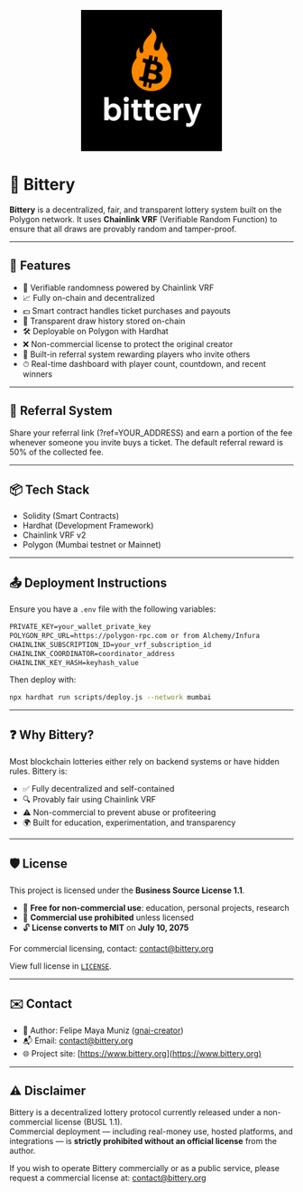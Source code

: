 <p align="center">
  <img src="public/logo.png" alt="Bittery Logo" width="250"/>
</p>

# 🎲 Bittery

**Bittery** is a decentralized, fair, and transparent lottery system built on the Polygon network. It uses **Chainlink VRF** (Verifiable Random Function) to ensure that all draws are provably random and tamper-proof.

---

## 🚀 Features

- 🔐 Verifiable randomness powered by Chainlink VRF
- 📈 Fully on-chain and decentralized
- 💵 Smart contract handles ticket purchases and payouts
- 🧾 Transparent draw history stored on-chain
- 🛠️ Deployable on Polygon with Hardhat
- ❌ Non-commercial license to protect the original creator
- 🤝 Built-in referral system rewarding players who invite others
- ⏱ Real-time dashboard with player count, countdown, and recent winners

---

## 🤝 Referral System

Share your referral link (?ref=YOUR_ADDRESS) and earn a portion of the fee whenever someone you invite buys a ticket. The default referral reward is 50% of the collected fee.

---

## 📦 Tech Stack

- Solidity (Smart Contracts)
- Hardhat (Development Framework)
- Chainlink VRF v2
- Polygon (Mumbai testnet or Mainnet)

---

## 📤 Deployment Instructions

Ensure you have a `.env` file with the following variables:
```env
PRIVATE_KEY=your_wallet_private_key
POLYGON_RPC_URL=https://polygon-rpc.com or from Alchemy/Infura
CHAINLINK_SUBSCRIPTION_ID=your_vrf_subscription_id
CHAINLINK_COORDINATOR=coordinator_address
CHAINLINK_KEY_HASH=keyhash_value
```

Then deploy with:
```bash
npx hardhat run scripts/deploy.js --network mumbai
```

---

## ❓ Why Bittery?

Most blockchain lotteries either rely on backend systems or have hidden rules. Bittery is:

- ✅ Fully decentralized and self-contained
- 🔍 Provably fair using Chainlink VRF
- ⚠️ Non-commercial to prevent abuse or profiteering
- 🌍 Built for education, experimentation, and transparency

---

## 🛡 License

This project is licensed under the **Business Source License 1.1**.

- 🧠 **Free for non-commercial use**: education, personal projects, research
- 🚫 **Commercial use prohibited** unless licensed
- 🔓 **License converts to MIT** on **July 10, 2075**

For commercial licensing, contact: [contact@bittery.org](mailto:contact@bittery.org)

View full license in [`LICENSE`](./LICENSE).

---

## ✉️ Contact

- 🧑 Author: Felipe Maya Muniz ([gnai-creator](https://github.com/gnai-creator))
- 📬 Email: [contact@bittery.org](mailto:contact@bittery.org)
- 🌐 Project site: [https://www.bittery.org](https://www.bittery.org)

---

## ⚠ Disclaimer

Bittery is a decentralized lottery protocol currently released under a non-commercial license (BUSL 1.1).  
Commercial deployment — including real-money use, hosted platforms, and integrations — is **strictly prohibited without an official license** from the author.

If you wish to operate Bittery commercially or as a public service, please request a commercial license at: [contact@bittery.org](mailto:contact@bittery.org)

